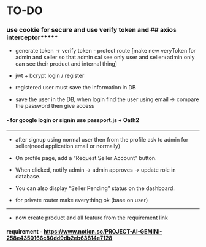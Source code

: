 # TO-DO

### use cookie for secure and use verify token and ## axios interceptor*****

- generate token -> verify token - protect route [make new veryToken for admin and seller so that admin cal see only user and seller+admin only can see their product and internal thing]

- jwt + bcrypt login / register

- registered user must save the information in DB

- save the user in the DB, when login find the user using email -> compare the password then give access


#### - for google login or signin use passport.js + Oath2

----------------------------------------

- after signup using normal user then from the profile ask to admin for seller(need application email or normally)

- On profile page, add a “Request Seller Account” button.

- When clicked, notify admin → admin approves → update role in database.

- You can also display “Seller Pending” status on the dashboard.

- for private router make everything ok (base on user)


------------------------------------------

- now create product and all feature from the requirement link


#### requirement - https://www.notion.so/PROJECT-AI-GEMINI-258e4350166c80dd9db2eb63814e7128